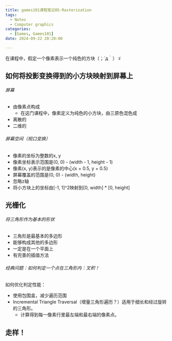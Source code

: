 ```yaml
---
title: games101课程笔记05-Rasterization
tags: 
  - Notes
  - Computer graphics
categories: 
  - [Games, Games101]
date: 2024-09-22 20:20:00

---
```


在课程中，假定一个像素表示一个纯色的方块（；´д｀）ゞ

<!-- more -->

## 如何将投影变换得到的小方块映射到屏幕上

###### 屏幕

- 由像素点构成
  - 在这门课程中，像素定义为纯色的小方块，由三原色混色成
- 离散的
- 二维的

###### 屏幕空间（视口变换）

- 像素的坐标为整数的x, y
- 像素坐标表示范围是(0, 0) - (width - 1, height - 1)
- 像素(x, y)表示的是像素的中心(x + 0.5, y + 0.5)
- 屏幕覆盖的范围是(0, 0) - (width, height)
- 忽略z轴
- 将小方块上的坐标由[-1, 1]^2映射到[0, width] * [0, height]

## 光栅化

###### 将三角形作为基本的形状

- 三角形是最基本的多边形
- 能够构成其他的多边形
- 一定是在一个平面上
- 有完善的插值方法

###### 经典问题：如何判定一个点在三角形内：叉积！

如何优化判定性能：

- 使用包围盒，减少遍历范围
- Incremental Triangle Traversal（增量三角形遍历？）适用于细长和经过旋转的三角形。
  - 计算得到每一像素行里最左端和最右端的像素点。

## 走样！